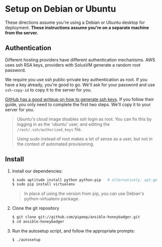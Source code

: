 Setup on Debian or Ubuntu
=========================

These directions assume you're using a Debian or Ubuntu desktop for deployment.
**These instructions assume you're on a separate machine from the server.**

Authentication
--------------

Different hosting providers have different authentication mechanisms. AWS uses
ssh RSA keys, providers with SolusVM generate a random root password.

We require you use ssh public-private key authentication as root. If you have a
key already, you're good to go. We'll ask for your password and use
`ssh-copy-id` to copy it to the server for you.

[GitHub has a good writeup on how to generate ssh keys][git rsa]. If you follow
their guide, you only need to complete the first two steps. We'll copy it to
your server for you.

[git rsa]: https://help.github.com/articles/generating-ssh-keys/#platform-linux

> Ubuntu's cloud image disables ssh login as root. You can fix this by logging
> in as the 'ubuntu' user, and editing the `/root/.ssh/authorized_keys` file.
>
> Using sudo instead of root makes a lot of sense as a user, but not in the
> context of automated provisioning.

Install
-------

1.  Install our dependencies:

    ```sh
    $ sudo aptitude install python python-pip   # alternatively, apt-get install
    $ sudo pip install virtualenv
    ```

    > In place of using the version from pip, you can use Debian's
    > python-virtualenv package.

2.  Clone the git repository

    ```sh
    $ git clone git://github.com/pipeep/ansible-honeybadger.git
    $ cd ansible-honeybadger
    ```

3.  Run the autosetup script, and follow the appropriate prompts:

    ```sh
    $ ./autosetup
    ```
